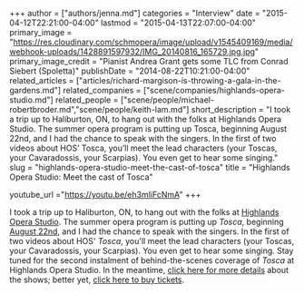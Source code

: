 +++
author = ["authors/jenna.md"]
categories = "Interview"
date = "2015-04-12T22:21:00-04:00"
lastmod = "2015-04-13T22:07:00-04:00"
primary_image = "https://res.cloudinary.com/schmopera/image/upload/v1545409169/media/webhook-uploads/1428891597932/IMG_20140816_165729.jpg.jpg"
primary_image_credit = "Pianist Andrea Grant gets some TLC from Conrad Siebert (Spoletta)"
publishDate = "2014-08-22T10:21:00-04:00"
related_articles = ["articles/richard-margison-is-throwing-a-gala-in-the-gardens.md"]
related_companies = ["scene/companies/highlands-opera-studio.md"]
related_people = ["scene/people/michael-robertbroder.md","scene/people/keith-lam.md"]
short_description = "I took a trip up to Haliburton, ON, to hang out with the folks at Highlands Opera Studio. The summer opera program is putting up Tosca, beginning August 22nd, and I had the chance to speak with the singers. In the first of two videos about HOS’ Tosca, you’ll meet the lead characters (your Toscas, your Cavaradossis, your Scarpias). You even get to hear some singing."
slug = "highlands-opera-studio-meet-the-cast-of-tosca"
title = "Highlands Opera Studio: Meet the cast of Tosca"

youtube_url ="https://youtu.be/eh3mIiFcNmA"
+++

I took a trip up to Haliburton, ON, to hang out with the folks at [Highlands Opera Studio](http://www.highlandsoperastudio.com/cast.html#sthash.Mw758xST.GmXiMt5q.dpbs). The summer opera program is putting up _Tosca_, beginning [August 22nd](https://www.highlandssummerfestival.on.ca/ticket-portal/), and I had the chance to speak with the singers. In the first of two videos about HOS' _Tosca_, you'll meet the lead characters (your Toscas, your Cavaradossis, your Scarpias). You even get to hear some singing.
Stay tuned for the second instalment of behind-the-scenes coverage of _Tosca_ at Highlands Opera Studio. In the meantime, [click here for more details](http://www.highlandsoperastudio.com/cast.html#sthash.Mw758xST.gNCeMVdN.dpbs) about the shows; better yet, [click here to buy tickets](https://www.highlandssummerfestival.on.ca/ticket-portal/).
